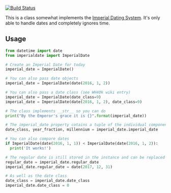 [![Build Status](https://travis-ci.org/Retzudo/imperial-date-python.svg?branch=master)](https://travis-ci.org/Retzudo/imperial-date-python)

This is a class somewhat implements the [Imperial Dating System](http://warhammer40k.wikia.com/wiki/Imperial_Dating_System).
It's only able to handle dates and completely ignores time.


## Usage

```python
from datetime import date
from imperialdate import ImperialDate

# Create an Imperial Date for today
imperial_date = ImperialDate()

# You can also pass date objects
imperial_date = ImperialDate(date(2016, 1, 2))

# You can also pass a date class (see WH40k wiki entry)
imperial_date = ImperialDate(date_class=9)
imperial_date = ImperialDate(date(2016, 1, 2), date_class=9)

# The class implements __str__ so you can do
print("By the Emperor's grace it is {}".format(imperial_date))

# The imperial_date property cotains a tuple of the individual components
date_class, year_fraction, millennium = imperial_date.imperial_date

# You can also compare dates
if ImperialDate(date(2016, 1, 1)) < ImperialDate(date(2016, 1, 2)):
  print('It works!')

# The regular date is still stored in the instance and can be replaced
regular_date = imperial_date.regular_date
imperial_date.regular_date = date(2017, 12, 31)

# As well as the date class
date_class = imperial_date.date_class
imperial_date.date_class = 0
```
